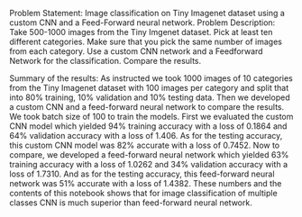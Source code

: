 Problem Statement: Image classification on Tiny Imagenet dataset using a custom CNN and a Feed-Forward neural network. Problem Description: Take 500-1000 images from the Tiny Imgenet dataset. Pick at least ten different categories. Make sure that you pick the same number of images from each category. Use a custom CNN network and a Feedforward Network for the classification. Compare the results.

Summary of the results: As instructed we took 1000 images of 10 categories from the Tiny Imagenet dataset with 100 images per category and split that into 80% training, 10% validation and 10% testing data. Then we developed a custom CNN and a feed-forward neural network to compare the results. We took batch size of 100 to train the models. First we evaluated the custom CNN model which yielded 94% training accuracy with a loss of 0.1864 and 64% validation accuracy with a loss of 1.406. As for the testing accuracy, this custom CNN model was 82% accurate with a loss of 0.7452. Now to compare, we developed a feed-forward neural network which yielded 63% training accuracy with a loss of 1.0262 and 34% validation accuracy with a loss of 1.7310. And as for the testing accuracy, this feed-forward neural network was 51% accurate with a loss of 1.4382. These numbers and the contents of this notebook shows that for image classification of multiple classes CNN is much superior than feed-forward neural network.
